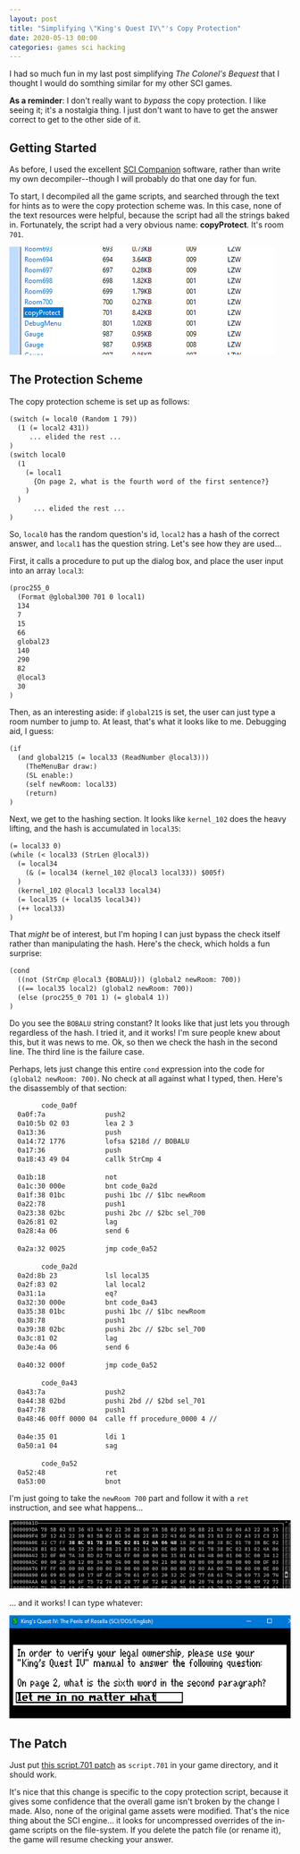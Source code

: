 ```yaml
---
layout: post
title: "Simplifying \"King's Quest IV\"'s Copy Protection"
date: 2020-05-13 00:00
categories: games sci hacking
---
```


I had so much fun in my last post simplifying _The Colonel's Bequest_ that
I thought I would do somthing similar for my other SCI games. 

__As a reminder__: I don't really want to _bypass_ the copy protection. I
like seeing it; it's a nostalgia thing.  I just don't want to have to get
the answer correct to get to the other side of it.

## Getting Started

As before, I used the excellent [SCI Companion](http://scicompanion.com/)
software, rather than write my own decompiler--though I will probably do
that one day for fun.

To start, I decompiled all the game scripts, and searched through the text
for hints as to were the copy protection scheme was.  In this case, none
of the text resources were helpful, because the script had all the strings
baked in.  Fortunately, the script had a very obvious name: __copyProtect__.
It's room `701`.

![script list](/assets/2020/02/script-list.png)

## The Protection Scheme

The copy protection scheme is set up as follows:

~~~~~~
(switch (= local0 (Random 1 79))
  (1 (= local2 431))
     ... elided the rest ...
)
(switch local0
  (1
    (= local1
      {On page 2, what is the fourth word of the first sentence?}
    )
  )
      ... elided the rest ...
)
~~~~~~

So, `local0` has the random question's id, `local2` has a hash of the
correct answer, and `local1` has the question string. 
Let's see how they are used...
 
First, it calls a procedure to put up the dialog box, and place the
user input into an array `local3`:

~~~~~~
(proc255_0
  (Format @global300 701 0 local1)
  134
  7
  15
  66
  global23
  140
  290
  82
  @local3
  30
)
~~~~~~

Then, as an interesting aside: if `global215` is set, the user can
just type a room number to jump to.  At least, that's what it looks
like to me.  Debugging aid, I guess:

~~~~~~
(if
  (and global215 (= local33 (ReadNumber @local3)))
    (TheMenuBar draw:)
    (SL enable:)
    (self newRoom: local33)
    (return)
)
~~~~~~

Next, we get to the hashing section. It looks like `kernel_102` does
the heavy lifting, and the hash is accumulated in `local35`:

~~~~~~
(= local33 0)
(while (< local33 (StrLen @local3))
  (= local34
    (& (= local34 (kernel_102 @local3 local33)) $005f)
  )
  (kernel_102 @local3 local33 local34)
  (= local35 (+ local35 local34))
  (++ local33)
)
~~~~~~

That _might_ be of interest, but I'm hoping I can just bypass the check
itself rather than manipulating the hash.  Here's the check, which holds
a fun surprise:

~~~~~~
(cond 
  ((not (StrCmp @local3 {BOBALU})) (global2 newRoom: 700))
  ((== local35 local2) (global2 newRoom: 700))
  (else (proc255_0 701 1) (= global4 1))
)
~~~~~~

Do you see the `BOBALU` string constant?  It looks like that just lets
you through regardless of the hash.  I tried it, and it works!  I'm sure
people knew about this, but it was news to me.  Ok, so then we check
the hash in the second line.  The third line is the failure case.

Perhaps, lets just change this entire `cond` expression into the
code for `(global2 newRoom: 700)`.  No check at all against what I
typed, then.  Here's the disassembly of that section:

~~~~~~
        code_0a0f
  0a0f:7a               push2 
  0a10:5b 02 03         lea 2 3 
  0a13:36               push 
  0a14:72 1776          lofsa $218d // BOBALU
  0a17:36               push 
  0a18:43 49 04         callk StrCmp 4 

  0a1b:18               not 
  0a1c:30 000e          bnt code_0a2d 
  0a1f:38 01bc          pushi 1bc // $1bc newRoom
  0a22:78               push1 
  0a23:38 02bc          pushi 2bc // $2bc sel_700
  0a26:81 02            lag  
  0a28:4a 06            send 6 

  0a2a:32 0025          jmp code_0a52 

        code_0a2d
  0a2d:8b 23            lsl local35 
  0a2f:83 02            lal local2 
  0a31:1a               eq? 
  0a32:30 000e          bnt code_0a43 
  0a35:38 01bc          pushi 1bc // $1bc newRoom
  0a38:78               push1 
  0a39:38 02bc          pushi 2bc // $2bc sel_700
  0a3c:81 02            lag  
  0a3e:4a 06            send 6 

  0a40:32 000f          jmp code_0a52 

        code_0a43
  0a43:7a               push2 
  0a44:38 02bd          pushi 2bd // $2bd sel_701
  0a47:78               push1 
  0a48:46 00ff 0000 04  calle ff procedure_0000 4 //  

  0a4e:35 01            ldi 1 
  0a50:a1 04            sag  

        code_0a52
  0a52:48               ret 
  0a53:00               bnot 
~~~~~~

I'm just going to take the `newRoom 700` part and follow it with a `ret`
instruction, and see what happens...

![hex edit screenshot](/assets/2020/02/hex-edit.png)

... and it works!  I can type whatever:

![whatever screenshot](/assets/2020/02/let-me-in.png)

## The Patch

Just put [this script.701 patch](/assets/2020/02/script.701) as `script.701` in
your game directory, and it should work.

It's nice that this change is
specific to the copy protection script, because it gives some confidence that
the overall game isn't broken by the change I made.  Also, none of the original
game assets were modified.  That's the nice thing about the SCI engine... it
looks for uncompressed overrides of the in-game scripts on the file-system.  If
you delete the patch file (or rename it), the game will resume checking your
answer.

